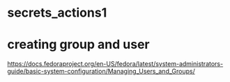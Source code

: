 # secrets_actions1

# creating group and user

https://docs.fedoraproject.org/en-US/fedora/latest/system-administrators-guide/basic-system-configuration/Managing_Users_and_Groups/

